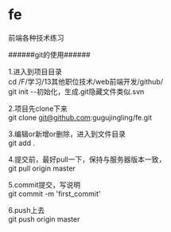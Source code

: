 # fe
前端各种技术练习

######git的使用######

1.进入到项目目录<br>
cd /F/学习/13其他职位技术/web前端开发/github/ <br>
git init --初始化，生成.git隐藏文件类似.svn

2.项目先clone下来<br>
git clone git@github.com:gugujingling/fe.git

3.编辑or新增or删除，进入到文件目录<br>
git add .

4.提交前，最好pull一下，保持与服务器版本一致，<br>
git pull origin master

5.commit提交，写说明<br>
git commit -m 'first_commit'

6.push上去<br>
git push origin master